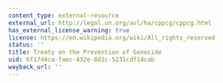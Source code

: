 ```yaml
---
content_type: external-resource
external_url: http://legal.un.org/avl/ha/cppcg/cppcg.html
has_external_license_warning: true
license: https://en.wikipedia.org/wiki/All_rights_reserved
status: ''
title: Treaty on the Prevention of Genocide
uid: 6f17d4ca-faec-432e-8d1c-5231cdf14cab
wayback_url: ''
---
```

